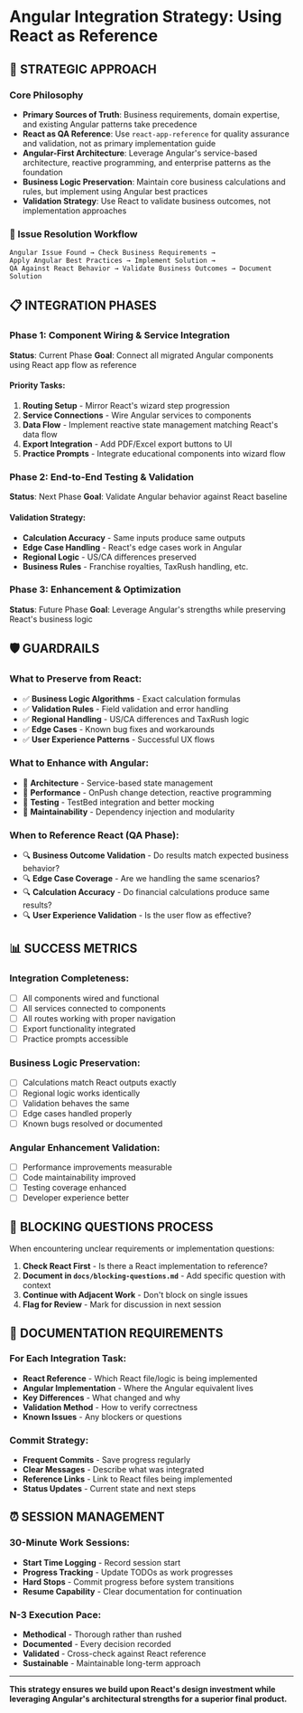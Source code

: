 # Angular Integration Strategy: Using React as Reference

## **🎯 STRATEGIC APPROACH**

### **Core Philosophy**
- **Primary Sources of Truth**: Business requirements, domain expertise, and existing Angular patterns take precedence
- **React as QA Reference**: Use `react-app-reference` for quality assurance and validation, not as primary implementation guide
- **Angular-First Architecture**: Leverage Angular's service-based architecture, reactive programming, and enterprise patterns as the foundation
- **Business Logic Preservation**: Maintain core business calculations and rules, but implement using Angular best practices
- **Validation Strategy**: Use React to validate business outcomes, not implementation approaches

### **🔄 Issue Resolution Workflow**
```
Angular Issue Found → Check Business Requirements → 
Apply Angular Best Practices → Implement Solution → 
QA Against React Behavior → Validate Business Outcomes → Document Solution
```

## **📋 INTEGRATION PHASES**

### **Phase 1: Component Wiring & Service Integration**
**Status**: Current Phase
**Goal**: Connect all migrated Angular components using React app flow as reference

#### **Priority Tasks:**
1. **Routing Setup** - Mirror React's wizard step progression
2. **Service Connections** - Wire Angular services to components
3. **Data Flow** - Implement reactive state management matching React's data flow
4. **Export Integration** - Add PDF/Excel export buttons to UI
5. **Practice Prompts** - Integrate educational components into wizard flow

### **Phase 2: End-to-End Testing & Validation**
**Status**: Next Phase
**Goal**: Validate Angular behavior against React baseline

#### **Validation Strategy:**
- **Calculation Accuracy** - Same inputs produce same outputs
- **Edge Case Handling** - React's edge cases work in Angular
- **Regional Logic** - US/CA differences preserved
- **Business Rules** - Franchise royalties, TaxRush handling, etc.

### **Phase 3: Enhancement & Optimization**
**Status**: Future Phase
**Goal**: Leverage Angular's strengths while preserving React's business logic

## **🛡️ GUARDRAILS**

### **What to Preserve from React:**
- ✅ **Business Logic Algorithms** - Exact calculation formulas
- ✅ **Validation Rules** - Field validation and error handling
- ✅ **Regional Handling** - US/CA differences and TaxRush logic
- ✅ **Edge Cases** - Known bug fixes and workarounds
- ✅ **User Experience Patterns** - Successful UX flows

### **What to Enhance with Angular:**
- 🔧 **Architecture** - Service-based state management
- 🔧 **Performance** - OnPush change detection, reactive programming
- 🔧 **Testing** - TestBed integration and better mocking
- 🔧 **Maintainability** - Dependency injection and modularity

### **When to Reference React (QA Phase):**
- 🔍 **Business Outcome Validation** - Do results match expected business behavior?
- 🔍 **Edge Case Coverage** - Are we handling the same scenarios?
- 🔍 **Calculation Accuracy** - Do financial calculations produce same results?
- 🔍 **User Experience Validation** - Is the user flow as effective?

## **📊 SUCCESS METRICS**

### **Integration Completeness:**
- [ ] All components wired and functional
- [ ] All services connected to components
- [ ] All routes working with proper navigation
- [ ] Export functionality integrated
- [ ] Practice prompts accessible

### **Business Logic Preservation:**
- [ ] Calculations match React outputs exactly
- [ ] Regional logic works identically
- [ ] Validation behaves the same
- [ ] Edge cases handled properly
- [ ] Known bugs resolved or documented

### **Angular Enhancement Validation:**
- [ ] Performance improvements measurable
- [ ] Code maintainability improved
- [ ] Testing coverage enhanced
- [ ] Developer experience better

## **🚨 BLOCKING QUESTIONS PROCESS**

When encountering unclear requirements or implementation questions:

1. **Check React First** - Is there a React implementation to reference?
2. **Document in `docs/blocking-questions.md`** - Add specific question with context
3. **Continue with Adjacent Work** - Don't block on single issues
4. **Flag for Review** - Mark for discussion in next session

## **📝 DOCUMENTATION REQUIREMENTS**

### **For Each Integration Task:**
- **React Reference** - Which React file/logic is being implemented
- **Angular Implementation** - Where the Angular equivalent lives
- **Key Differences** - What changed and why
- **Validation Method** - How to verify correctness
- **Known Issues** - Any blockers or questions

### **Commit Strategy:**
- **Frequent Commits** - Save progress regularly
- **Clear Messages** - Describe what was integrated
- **Reference Links** - Link to React files being implemented
- **Status Updates** - Current state and next steps

## **⏰ SESSION MANAGEMENT**

### **30-Minute Work Sessions:**
- **Start Time Logging** - Record session start
- **Progress Tracking** - Update TODOs as work progresses
- **Hard Stops** - Commit progress before system transitions
- **Resume Capability** - Clear documentation for continuation

### **N-3 Execution Pace:**
- **Methodical** - Thorough rather than rushed
- **Documented** - Every decision recorded
- **Validated** - Cross-check against React reference
- **Sustainable** - Maintainable long-term approach

---

**This strategy ensures we build upon React's design investment while leveraging Angular's architectural strengths for a superior final product.**
